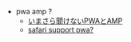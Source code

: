 - pwa amp ?
  - [いまさら聞けないPWAとAMP](http://qiita.com/edwardkenfox/items/4c0b9550ffa48c1f0445)
  - [safari support pwa?](http://qiita.com/Yatima/items/b9f1962da1a304dc7604)
